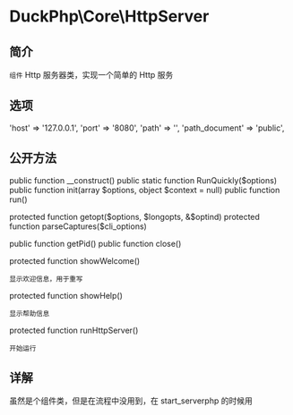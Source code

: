 # DuckPhp\Core\HttpServer

## 简介
`组件` Http 服务器类，实现一个简单的 Http 服务
## 选项
'host' => '127.0.0.1',
'port' => '8080',
'path' => '',
'path_document' => 'public',
## 公开方法
public function __construct()
public static function RunQuickly($options)
public function init(array $options, object $context = null)
public function run()

protected function getopt($options, $longopts, &$optind)
protected function parseCaptures($cli_options)

public function getPid()
public function close()

protected function showWelcome()

    显示欢迎信息，用于重写
protected function showHelp()

    显示帮助信息
protected function runHttpServer()

    开始运行

## 详解
虽然是个组件类，但是在流程中没用到，在 start_serverphp 的时候用